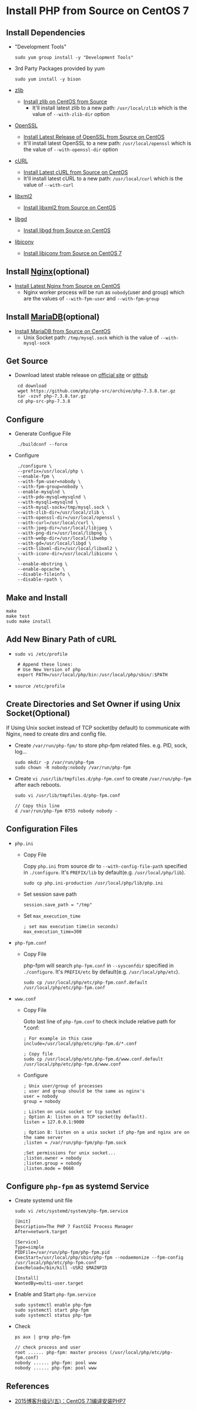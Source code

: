 # Install PHP from Source on CentOS 7

## Install Dependencies
* "Development Tools"

      sudo yum group install -y "Development Tools"

* 3rd Party Packages provided by yum

      sudo yum install -y bison

* [zlib](https://www.zlib.net/)
   * [Install zlib on CentOS from Source](https://github.com/northbright/Notes/blob/master/zlib/install-zlib-on-centos-from-source.md) 
      * It'll install latest zlib to a new path: `/usr/local/zlib` which is the value of `--with-zlib-dir` option

* [OpenSSL](https://www.openssl.org/)
   * [Install Latest Release of OpenSSL from Source on CentOS](https://github.com/northbright/Notes/blob/master/openssl/install-latest-openssl-from-source-on-centos.md)
   * It'll install latest OpenSSL to a new path: `/usr/local/openssl` which is the value of `--with-openssl-dir` option

* [cURL](https://curl.haxx.se/)
   * [Install Latest cURL from Source on CentOS](https://github.com/northbright/Notes/blob/master/curl/install-latest-curl-from-source-on-centos.md) 
   * It'll install latest cURL to a new path: `/usr/local/curl` which is the value of `--with-curl`

* [libxml2](http://www.xmlsoft.org)
  * [Install libxml2 from Source on CentOS](https://github.com/northbright/Notes/blob/master/libxml2/install-libxml2-from-source-on-centos.md)

* [libgd](https://libgd.github.io/)
   * [Install libgd from Source on CentOS](https://github.com/northbright/Notes/blob/master/libgd/install-libgd-from-source-on-centos.md)

* [libiconv](https://www.gnu.org/software/libiconv/)
  * [Install libiconv from Source on CentOS 7](https://github.com/northbright/Notes/blob/master/libiconv/install-libiconv-from-source-on-centos7.md)

## Install [Nginx](https://nginx.org)(optional)
* [Install Latest Nginx from Source on CentOS](https://github.com/northbright/Notes/blob/master/nginx/install-latest-nginx-from-source-on-centos.md)
   * Nginx worker process will be run as `nobody`(user and group) which are the values of `--with-fpm-user` and `--with-fpm-group` 

## Install [MariaDB](https://mariadb.org/)(optional)
 * [Install MariaDB from Source on CentOS](https://github.com/northbright/Notes/blob/master/mariadb/install-mariadb-from-source-on-centos.md) 
    * Unix Socket path: `/tmp/mysql.sock` which is the value of `--with-mysql-sock` 

## Get Source
* Download latest stable release on [official site](https://www.php.net/downloads.php) or [github](https://github.com/php/php-src/releases)

       cd download
       wget https://github.com/php/php-src/archive/php-7.3.8.tar.gz
       tar -xzvf php-7.3.8.tar.gz
       cd php-src-php-7.3.8

## Configure
* Generate Configue File
    
       ./buildconf --force

* Configure

       ./configure \
       --prefix=/usr/local/php \
       --enable-fpm \
       --with-fpm-user=nobody \
       --with-fpm-group=nobody \
       --enable-mysqlnd \
       --with-pdo-mysql=mysqlnd \
       --with-mysqli=mysqlnd \
       --with-mysql-sock=/tmp/mysql.sock \
       --with-zlib-dir=/usr/local/zlib \
       --with-openssl-dir=/usr/local/openssl \
       --with-curl=/usr/local/curl \
       --with-jpeg-dir=/usr/local/libjpeg \
       --with-png-dir=/usr/local/libpng \
       --with-webp-dir=/usr/local/libwebp \
       --with-gd=/usr/local/libgd \
       --with-libxml-dir=/usr/local/libxml2 \
       --with-iconv-dir=/usr/local/libiconv \
       \
       --enable-mbstring \
       --enable-opcache \
       --disable-fileinfo \
       --disable-rpath \

## Make and Install

    make
    make test
    sudo make install

## Add New Binary Path of cURL
* `sudo vi /etc/profile`

       # Append these lines:
       # Use New Version of php
       export PATH=/usr/local/php/bin:/usr/local/php/sbin/:$PATH

* `source /etc/profile`

## Create Directories and Set Owner if using Unix Socket(Optional)
If Using Unix socket instead of TCP socket(by default) to communicate with Nginx, need to create dirs and config file.

* Create `/var/run/php-fpm/` to store php-fpm related files. e.g. PID, sock, log...

      sudo mkdir -p /var/run/php-fpm
      sudo chown -R nobody:nobody /var/run/php-fpm

* Create `vi /usr/lib/tmpfiles.d/php-fpm.conf` to create `/var/run/php-fpm` after each reboots.
  
      sudo vi /usr/lib/tmpfiles.d/php-fpm.conf

      // Copy this line
      d /var/run/php-fpm 0755 nobody nobody -

## Configuration Files
* `php.ini`
  * Copy File

    Copy `php.ini` from source dir to `--with-config-file-path` specified in `./configure`.
    It's `PREFIX/lib` by default(e.g. `/usr/local/php/lib`).

        sudo cp php.ini-production /usr/local/php/lib/php.ini

  * Set session save path
    
        session.save_path = "/tmp"

  * Set `max_execution_time`

        ; set max execution time(in seconds)
        max_execution_time=300

* `php-fpm.conf`
  * Copy File

    php-fpm will search `php-fpm.conf` in `--sysconfdir` specified in `./configure`.
    It's `PREFIX/etc` by default(e.g. `/usr/local/php/etc`).

        sudo cp /usr/local/php/etc/php-fpm.conf.default /usr/local/php/etc/php-fpm.conf

* `www.conf`
  * Copy File

    Goto last line of `php-fpm.conf` to check include relative path for *.conf:

        ; For example in this case
        include=/usr/local/php/etc/php-fpm.d/*.conf

        ; Copy file
        sudo cp /usr/local/php/etc/php-fpm.d/www.conf.default /usr/local/php/etc/php-fpm.d/www.conf

  * Configure

        ; Unix user/group of processes
        ; user and group should be the same as nginx's
        user = nobody
        group = nobody

        ; Listen on unix socket or tcp socket
        ; Option A: listen on a TCP socket(by default).
        listen = 127.0.0.1:9000

        ; Option B: listen on a unix socket if php-fpm and nginx are on the same server
        ;listen = /var/run/php-fpm/php-fpm.sock

        ;Set permissions for unix socket...
        ;listen.owner = nobody
        ;listen.group = nobody
        ;listen.mode = 0660

## Configure `php-fpm` as systemd Service
* Create systemd unit file

      sudo vi /etc/systemd/system/php-fpm.service

      [Unit]
      Description=The PHP 7 FastCGI Process Manager
      After=network.target

      [Service]
      Type=simple
      PIDFile=/var/run/php-fpm/php-fpm.pid
      ExecStart=/usr/local/php/sbin/php-fpm --nodaemonize --fpm-config /usr/local/php/etc/php-fpm.conf
      ExecReload=/bin/kill -USR2 $MAINPID

      [Install]
      WantedBy=multi-user.target

* Enable and Start `php-fpm.service`

      sudo systemctl enable php-fpm
      sudo systemctl start php-fpm
      sudo systemctl status php-fpm

* Check

      ps aux | grep php-fpm

      // check process and user
      root ...... php-fpm: master process (/usr/local/php/etc/php-fpm.conf)
      nobody ...... php-fpm: pool www
      nobody ...... php-fpm: pool www

## References
* [2015博客升级记(五)：CentOS 7.1编译安装PHP7](https://typecodes.com/web/centos7compilephp7.html)
